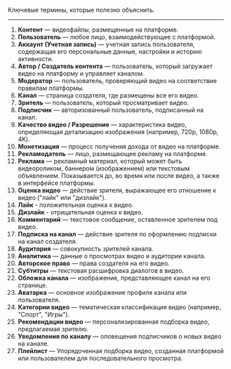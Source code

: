Ключевые термины, которые полезно объяснить.

---

1.  **Контент** — видеофайлы, размещенные на платформе.
2.  **Пользователь** — любое лицо, взаимодействующее с платформой.
3.  **Аккаунт (Учетная запись)** — учетная запись пользователя, содержащая его персональные данные, настройки и историю активности.
4.  **Автор / Создатель контента** — пользователь, который загружает видео на платформу и управляет каналом.
5.  **Модератор** — пользователь, проверяющий видео на соответствие правилам платформы.
6.  **Канал** — страница создателя, где размещены все его видео.
7.  **Зритель** — пользователь, который просматривает видео.
8.  **Подписчик** — авторизованный пользователь, подписанный на канал.
9.  **Качество видео / Разрешение** — характеристика видео, определяющая детализацию изображения (например, 720p, 1080p, 4K).
10. **Монетизация** — процесс получения дохода от видео на платформе.
11. **Рекламодатель** — лицо, размещающее рекламу на платформе.
12. **Реклама** — рекламный материал, который может быть видеороликом, баннером (изображением) или текстовым объявлением. Показывается до, во время или после видео, а также в интерфейсе платформы.
13. **Оценка видео** — действие зрителя, выражающее его отношение к видео ("лайк" или "дизлайк").
14. **Лайк** - положительная оценка к видео.
15. **Дизлайк** - отрицательная оценка к видео.
16. **Комментарий** — текстовое сообщение, оставленное зрителем под видео.
17. **Подписка на канал** — действие зрителя по оформлению подписки на канал создателя.
18. **Аудитория** — совокупность зрителей канала.
19. **Аналитика** — данные о просмотрах видео и аудитории канала.
20. **Авторское право** — права создателя на его видео.
21. **Субтитры** — текстовая расшифровка диалогов в видео.
22. **Обложка канала** — изображение, представляющее канал на его странице.
23. **Аватарка** — основное изображение профиля канала или пользователя.
24. **Категории видео** — тематическая классификация видео (например, "Спорт", "Игры").
25. **Рекомендации видео** — персонализированная подборка видео, предлагаемая зрителю.
26. **Уведомления по каналу** — оповещения подписчиков о новых видео на канале.
27. **Плейлист** — Упорядоченная подборка видео, созданная платформой или пользователем для последовательного просмотра.
